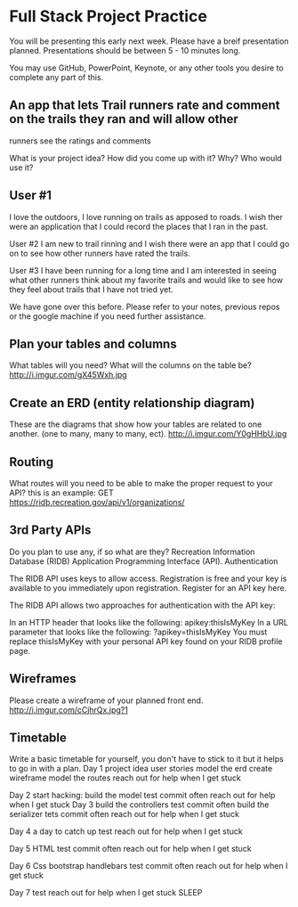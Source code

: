 # Full Stack Project Practice

You will be presenting this early next week.  Please have a breif presentation
planned.  Presentations should be between 5 - 10 minutes long.

You may use GitHub, PowerPoint, Keynote, or any other tools you desire to
complete any part of this.

## An app that lets Trail runners rate and comment on the trails they ran and will allow other
  runners see the ratings and comments

What is your project idea?  How did you come up with it? Why? Who would use it?

## User #1
I love the outdoors, I love running on trails as apposed to roads.
I wish ther were an application that I could record the places that I ran in the past.

User #2
I am new to trail rinning and I wish there were an app that I could go on to see how
other runners have rated the trails.

User #3
I have been running for a long time and I am interested in seeing what other runners think about my favorite trails and would like to see how they feel about trails that I have not tried yet.


We have gone over this before. Please refer to your notes, previous repos or the
google machine if you need further assistance.

## Plan your tables and columns

What tables will you need? What will the columns on the table be?
http://i.imgur.com/gX45Wxh.jpg

## Create an ERD (entity relationship diagram)

These are the diagrams that show how your tables are related to one another.
(one to many, many to many, ect).
http://i.imgur.com/Y0gHHbU.jpg

## Routing

What routes will you need to be able to make the proper request to your API?
this is an example:
GET https://ridb.recreation.gov/api/v1/organizations/

## 3rd Party APIs

Do you plan to use any, if so what are they?
 Recreation Information Database (RIDB) Application Programming Interface (API).
 Authentication

The RIDB API uses keys to allow access. Registration is free and your key is available to you immediately upon registration. Register for an API key here.

The RIDB API allows two approaches for authentication with the API key:

In an HTTP header that looks like the following: apikey:thisIsMyKey
In a URL parameter that looks like the following: ?apikey=thisIsMyKey
 You must replace thisIsMyKey with your personal API key found on your RIDB profile page.


## Wireframes

Please create a wireframe of your planned front end.
http://i.imgur.com/cCjhrQx.jpg?1
## Timetable

Write a basic timetable for yourself, you don't have to stick to it but it
helps to go in with a plan.
Day 1
project idea
user stories
model the erd
create wireframe
model the routes
reach out for help when I get stuck

Day 2
start hacking:
build the model test commit often
reach out for help when I get stuck
Day 3
build the controllers  test commit often
build the serializer tets commit often
reach out for help when I get stuck

Day 4
a day to catch up
test
reach out for help when I get stuck

Day 5
HTML test commit often
reach out for help when I get stuck

Day 6
Css
bootstrap
handlebars
test commit often
reach out for help when I get stuck

Day 7
test
reach out for help when I get stuck
SLEEP

